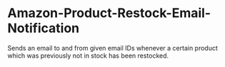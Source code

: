 # Amazon-Product-Restock-Email-Notification
Sends an email to and from given email IDs whenever a certain product which was previously not in stock has been restocked.
